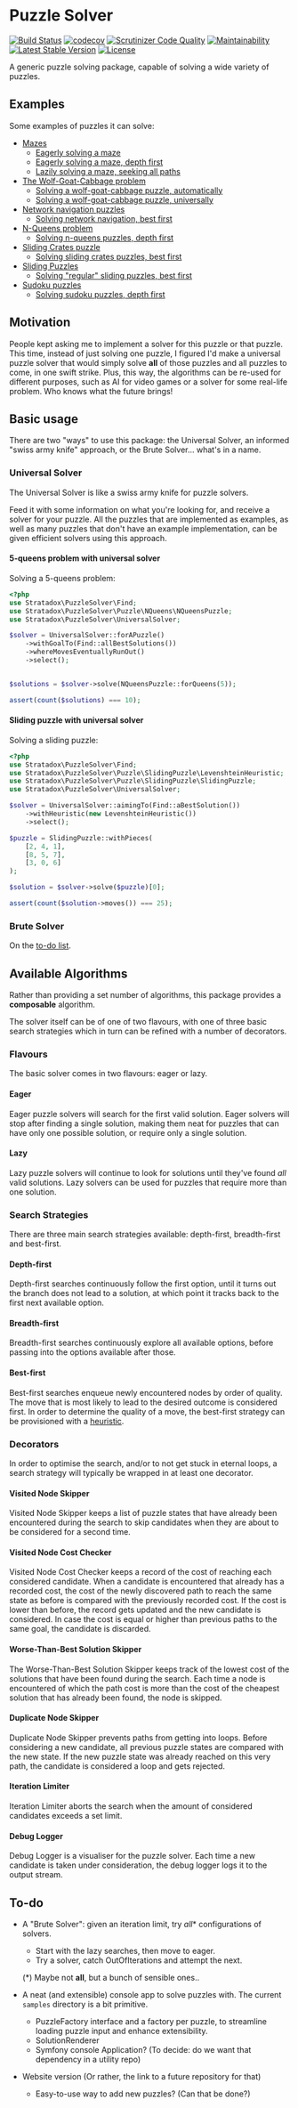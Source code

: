 # Puzzle Solver

[![Build Status](https://circleci.com/gh/Stratadox/PuzzleSolver.svg?style=shield)](https://app.circleci.com/pipelines/github/Stratadox/PuzzleSolver)
[![codecov](https://codecov.io/gh/Stratadox/PuzzleSolver/branch/main/graph/badge.svg)](https://codecov.io/gh/Stratadox/PuzzleSolver)
[![Scrutinizer Code Quality](https://scrutinizer-ci.com/g/Stratadox/PuzzleSolver/badges/quality-score.png?b=master)](https://scrutinizer-ci.com/g/Stratadox/PuzzleSolver/?branch=master)
[![Maintainability](https://api.codeclimate.com/v1/badges/d43d21a26591fb14cdc3/maintainability)](https://codeclimate.com/github/Stratadox/PuzzleSolver/maintainability)
[![Latest Stable Version](https://poser.pugx.org/stratadox/puzzle-solver/v/stable)](https://packagist.org/packages/stratadox/puzzle-solver)
[![License](https://poser.pugx.org/stratadox/puzzle-solver/license)](https://packagist.org/packages/stratadox/puzzle-solver)

A generic puzzle solving package, capable of solving a wide variety of puzzles.

## Examples

Some examples of puzzles it can solve:

- [Mazes](puzzles/Maze.md)
    - [Eagerly solving a maze](tests/Eagerly_solving_a_maze.php)
    - [Eagerly solving a maze, depth first](tests/Eagerly_solving_a_maze_depth_first.php)
    - [Lazily solving a maze, seeking all paths](tests/Lazily_solving_a_maze_seeking_all_paths.php)
- [The Wolf-Goat-Cabbage problem](puzzles/WolfGoatCabbage.md)
    - [Solving a wolf-goat-cabbage puzzle, automatically](tests/Solving_a_wolf_goat_cabbage_puzzle_automatically.php)
    - [Solving a wolf-goat-cabbage puzzle, universally](tests/Solving_a_wolf_goat_cabbage_puzzle_universally.php)
- [Network navigation puzzles](puzzles/NetworkNavigation.md)
    - [Solving network navigation, best first](tests/Solving_network_navigation_best_first.php)
- [N-Queens problem](puzzles/NQueens.md)
    - [Solving n-queens puzzles, depth first](tests/Solving_n_queens_puzzles_depth_first.php)
- [Sliding Crates puzzle](puzzles/SlidingCrates.md)
    - [Solving sliding crates puzzles, best first](tests/Solving_sliding_crates_puzzles_best_first.php)
- [Sliding Puzzles](puzzles/SlidingPuzzle.md)
    - [Solving "regular" sliding puzzles, best first](tests/Solving_regular_sliding_puzzles_best_first.php)
- [Sudoku puzzles](puzzles/Sudoku.md)
    - [Solving sudoku puzzles, depth first](tests/Solving_sudoku_puzzles_depth_first.php)

## Motivation

People kept asking me to implement a solver for this puzzle or that puzzle. 
This time, instead of just solving one puzzle, I figured I'd make a universal 
puzzle solver that would simply solve **all** of those puzzles and all puzzles 
to come, in one swift strike.
Plus, this way, the algorithms can be re-used for different purposes, such as 
AI for video games or a solver for some real-life problem. 
Who knows what the future brings!

## Basic usage

There are two "ways" to use this package: the Universal Solver, an informed 
"swiss army knife" approach, or the Brute Solver... what's in a name.

### Universal Solver

The Universal Solver is like a swiss army knife for puzzle solvers.

Feed it with some information on what you're looking for, and receive a solver 
for your puzzle. All the puzzles that are implemented as examples, as well as 
many puzzles that don't have an example implementation, can be given efficient 
solvers using this approach.

#### 5-queens problem with universal solver
Solving a 5-queens problem:
```php
<?php
use Stratadox\PuzzleSolver\Find;
use Stratadox\PuzzleSolver\Puzzle\NQueens\NQueensPuzzle;
use Stratadox\PuzzleSolver\UniversalSolver;

$solver = UniversalSolver::forAPuzzle()
    ->withGoalTo(Find::allBestSolutions())
    ->whereMovesEventuallyRunOut()
    ->select();


$solutions = $solver->solve(NQueensPuzzle::forQueens(5));

assert(count($solutions) === 10);
```

#### Sliding puzzle with universal solver
Solving a sliding puzzle:
```php
<?php
use Stratadox\PuzzleSolver\Find;
use Stratadox\PuzzleSolver\Puzzle\SlidingPuzzle\LevenshteinHeuristic;
use Stratadox\PuzzleSolver\Puzzle\SlidingPuzzle\SlidingPuzzle;
use Stratadox\PuzzleSolver\UniversalSolver;

$solver = UniversalSolver::aimingTo(Find::aBestSolution())
    ->withHeuristic(new LevenshteinHeuristic())
    ->select();

$puzzle = SlidingPuzzle::withPieces(
    [2, 4, 1],
    [8, 5, 7],
    [3, 0, 6]
);

$solution = $solver->solve($puzzle)[0];

assert(count($solution->moves()) === 25);
```

### Brute Solver

On the [to-do list](#to-do).

## Available Algorithms

Rather than providing a set number of algorithms, this package provides a 
**composable** algorithm.

The solver itself can be of one of two flavours, with one of three basic search 
strategies which in turn can be refined with a number of decorators.

### Flavours

The basic solver comes in two flavours: eager or lazy. 

#### Eager

Eager puzzle solvers will search for the first valid solution. Eager solvers
will stop after finding a single solution, making them neat for puzzles that
can have only one possible solution, or require only a single solution.

#### Lazy

Lazy puzzle solvers will continue to look for solutions until they've found
*all* valid solutions. Lazy solvers can be used for puzzles that require more
than one solution.

### Search Strategies

There are three main search strategies available: depth-first, breadth-first 
and best-first.

#### Depth-first

Depth-first searches continuously follow the first option, until it turns out
the branch does not lead to a solution, at which point it tracks back to the
first next available option.

#### Breadth-first

Breadth-first searches continuously explore all available options, before
passing into the options available after those.

#### Best-first

Best-first searches enqueue newly encountered nodes by order of quality. The
move that is most likely to lead to the desired outcome is considered first.
In order to determine the quality of a move, the best-first strategy can be 
provisioned with a [heuristic](https://en.wikipedia.org/wiki/Heuristic_(computer_science)).

### Decorators

In order to optimise the search, and/or to not get stuck in eternal loops, a 
search strategy will typically be wrapped in at least one decorator.

#### Visited Node Skipper

Visited Node Skipper keeps a list of puzzle states that have already been
encountered during the search to skip candidates when they are about to be 
considered for a second time.

#### Visited Node Cost Checker

Visited Node Cost Checker keeps a record of the cost of reaching each
considered candidate. When a candidate is encountered that already has a 
recorded cost, the cost of the newly discovered path to reach the same state 
as before is compared with the previously recorded cost. If the cost is lower 
than before, the record gets updated and the new candidate is considered. In 
case the cost is equal or higher than previous paths to the same goal, the 
candidate is discarded.

#### Worse-Than-Best Solution Skipper

The Worse-Than-Best Solution Skipper keeps track of the lowest cost of the
solutions that have been found during the search. Each time a node is
encountered of which the path cost is more than the cost of the cheapest 
solution that has already been found, the node is skipped.

#### Duplicate Node Skipper

Duplicate Node Skipper prevents paths from getting into loops.
Before considering a new candidate, all previous puzzle states are compared
with the new state. If the new puzzle state was already reached on this very 
path, the candidate is considered a loop and gets rejected.

#### Iteration Limiter

Iteration Limiter aborts the search when the amount of considered candidates 
exceeds a set limit.

#### Debug Logger

Debug Logger is a visualiser for the puzzle solver. Each time a new candidate
is taken under consideration, the debug logger logs it to the output stream.

## To-do

- A "Brute Solver": given an iteration limit, try *all** configurations of 
  solvers. 
  - Start with the lazy searches, then move to eager. 
  - Try a solver, catch OutOfIterations and attempt the next.
  
  (*) Maybe not **all**, but a bunch of sensible ones..

- A neat (and extensible) console app to solve puzzles with. The current 
  `samples` directory is a bit primitive.
  - PuzzleFactory interface and a factory per puzzle, to streamline loading 
    puzzle input and enhance extensibility.
  - SolutionRenderer 
  - Symfony console Application? (To decide: do we want that dependency in a 
    utility repo)

- Website version (Or rather, the link to a future repository for that)
  - Easy-to-use way to add new puzzles? (Can that be done?)
